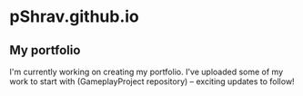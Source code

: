 # pShrav.github.io

## My portfolio

I'm currently working on creating my portfolio. I've uploaded some of my work to start with (GameplayProject repository) – exciting updates to follow!
